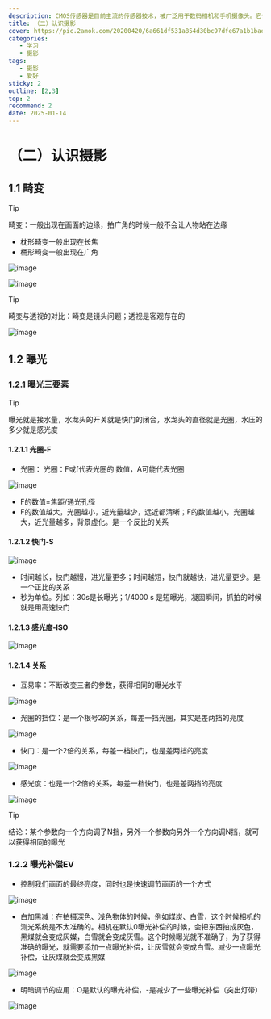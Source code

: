 ```yaml
---
description: CMOS传感器是目前主流的传感器技术，被广泛用于数码相机和手机摄像头。它们使用较少的电力，具有更好的功耗性能，同时也可以实现较高的集成度，包括在同一芯片上集成图像处理电路。CMOS传感器制造成本相对较低，也使得相机更加轻薄紧凑。
title: （二）认识摄影
cover: https://pic.2amok.com/20200420/6a661df531a854d30bc97dfe67a1b1baoutput_00002.jpg
categories: 
   - 学习
   - 摄影
tags: 
   - 摄影
   - 爱好
sticky: 2
outline: [2,3]
top: 2
recommend: 2
date: 2025-01-14
---
```


# （二）认识摄影

## 1.1 畸变

> [!TIP]
> 畸变：一般出现在画面的边缘，拍广角的时候一般不会让人物站在边缘

- 枕形畸变一般出现在长焦
- 桶形畸变一般出现在广角

![image](images/6ff1a0a6-95dc-411b-9bef-b96a5f1a2073-8030133.jpg)

![image](images/bef8e874-1c22-4d8c-a4fb-3f4b102db183-8030133.jpg)

> [!TIP]
> 畸变与透视的对比：畸变是镜头问题；透视是客观存在的

![image](images/8352a36f-b4e0-476e-bb3f-671e52dccacb-8030133.jpg)

## 1.2 曝光

### 1.2.1 曝光三要素

> [!TIP]
> 曝光就是接水量，水龙头的开关就是快门的闭合，水龙头的直径就是光圈，水压的多少就是感光度

#### 1.2.1.1 光圈-F

- 光圈： 光圈：F或f代表光圈的 数值，A可能代表光圈

![image](images/10eab4ec-a8ec-4847-a1a9-0e46e80dd482-8030133.jpg)

- F的数值=焦距/通光孔径
- F的数值越大，光圈越小，近光量越少，远近都清晰；F的数值越小，光圈越大，近光量越多，背景虚化。是一个反比的关系

#### 1.2.1.2 快门-S

![image](images/ef9d7c2a-78a5-4592-8510-af013b55b7b6-8030133.jpg)

- 时间越长，快门越慢，进光量更多；时间越短，快门就越快，进光量更少。是一个正比的关系
- 秒为单位。列如：30s是长曝光；1/4000 s 是短曝光，凝固瞬间，抓拍的时候就是用高速快门

#### 1.2.1.3 感光度-ISO

![image](images/d23e8cb3-612c-47b6-83b9-0412a7441469-8030133.jpg)

#### 1.2.1.4 关系

- 互易率：不断改变三者的参数，获得相同的曝光水平

![image](images/ee73ed26-1430-4f27-8f15-316fede42616-8030133.jpg)

- 光圈的挡位：是一个根号2的关系，每差一挡光圈，其实是差两挡的亮度

![image](images/83df7a60-5369-4954-98c1-0250d59081a5-8030133.jpg)

- 快门：是一个2倍的关系，每差一档快门，也是差两挡的亮度

![image](images/be4f32bd-4e1d-4ee3-8953-b09f82da1410-8030133.jpg)

- 感光度：也是一个2倍的关系，每差一档快门，也是差两挡的亮度

![image](images/666b95bb-1e18-4095-bcd8-bd803918dec0-8030133.jpg)

> [!TIP]
> 结论：某个参数向一个方向调了N挡，另外一个参数向另外一个方向调N挡，就可以获得相同的曝光

### 1.2.2 曝光补偿EV

- 控制我们画面的最终亮度，同时也是快速调节画面的一个方式

![image](images/b38e8176-b604-49a9-84cc-a838c883fa65-8030133.jpg)

- 白加黑减：在拍摄深色、浅色物体的时候，例如煤炭、白雪，这个时候相机的测光系统是不太准确的。相机在默认0曝光补偿的时候，会把东西拍成灰色，黑煤就会变成灰媒，白雪就会变成灰雪。这个时候曝光就不准确了，为了获得准确的曝光，就需要添加一点曝光补偿，让灰雪就会变成白雪。减少一点曝光补偿，让灰煤就会变成黑媒

![image](images/1ab603cf-b1ef-40d2-9b86-5ba0c28657fb-8030133.jpg)

- 明暗调节的应用：O是默认的曝光补偿，-是减少了一些曝光补偿（突出灯带）

![image](images/255f9145-84ee-4e9b-8553-2593febdd771-8030133.jpg)